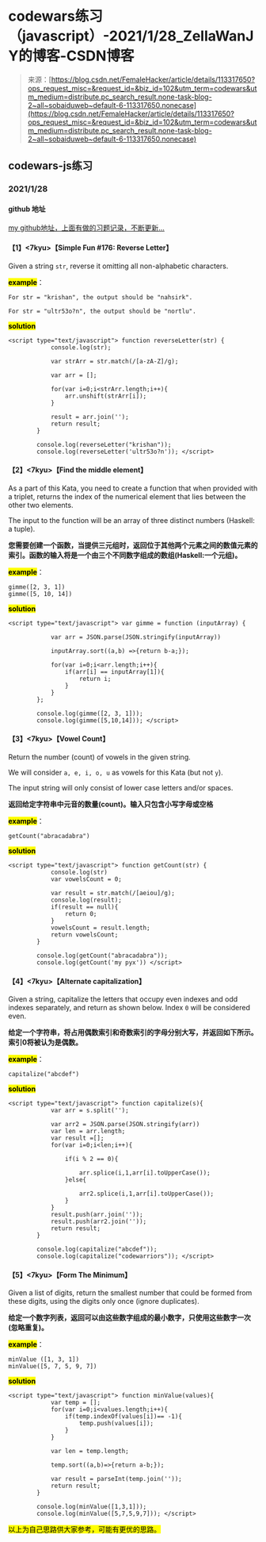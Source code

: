 <!--yml
category: codewars
date: 2022-08-13 11:49:51
-->

# codewars练习（javascript）-2021/1/28_ZellaWanJY的博客-CSDN博客

> 来源：[https://blog.csdn.net/FemaleHacker/article/details/113317650?ops_request_misc=&request_id=&biz_id=102&utm_term=codewars&utm_medium=distribute.pc_search_result.none-task-blog-2~all~sobaiduweb~default-6-113317650.nonecase](https://blog.csdn.net/FemaleHacker/article/details/113317650?ops_request_misc=&request_id=&biz_id=102&utm_term=codewars&utm_medium=distribute.pc_search_result.none-task-blog-2~all~sobaiduweb~default-6-113317650.nonecase)

## codewars-js练习

### 2021/1/28

#### github 地址

[my github地址，上面有做的习题记录，不断更新…](https://github.com/Mszmy/Codewars/)

#### 【1】<7kyu>【Simple Fun #176: Reverse Letter】

Given a string `str`, reverse it omitting all non-alphabetic characters.

**<mark>example</mark>**：

```
For str = "krishan", the output should be "nahsirk".

For str = "ultr53o?n", the output should be "nortlu". 
```

<mark>**solution**</mark>

```
<script type="text/javascript"> function reverseLetter(str) {
 			console.log(str);

 			var strArr = str.match(/[a-zA-Z]/g);

 			var arr = [];

 			for(var i=0;i<strArr.length;i++){
 				arr.unshift(strArr[i]);
 			}

 			result = arr.join('');
 			return result;
 		}

		console.log(reverseLetter("krishan"));
		console.log(reverseLetter('ultr53o?n')); </script> 
```

#### 【2】<7kyu>【Find the middle element】

As a part of this Kata, you need to create a function that when provided with a triplet, returns the index of the numerical element that lies between the other two elements.

The input to the function will be an array of three distinct numbers (Haskell: a tuple).

**您需要创建一个函数，当提供三元组时，返回位于其他两个元素之间的数值元素的索引。函数的输入将是一个由三个不同数字组成的数组(Haskell:一个元组)。**

**<mark>example</mark>**：

```
gimme([2, 3, 1]) 
gimme([5, 10, 14]) 
```

<mark>**solution**</mark>

```
<script type="text/javascript"> var gimme = function (inputArray) {

			var arr = JSON.parse(JSON.stringify(inputArray))

 			inputArray.sort((a,b) =>{return b-a;});

			for(var i=0;i<arr.length;i++){
				if(arr[i] == inputArray[1]){
					return i;
				}
			}
 		};

		console.log(gimme([2, 3, 1]));
		console.log(gimme([5,10,14])); </script> 
```

#### 【3】<7kyu>【Vowel Count】

Return the number (count) of vowels in the given string.

We will consider `a, e, i, o, u` as vowels for this Kata (but not `y`).

The input string will only consist of lower case letters and/or spaces.

**返回给定字符串中元音的数量(count)。输入只包含小写字母或空格**

**<mark>example</mark>**：

```
getCount("abracadabra") 
```

<mark>**solution**</mark>

```
<script type="text/javascript"> function getCount(str) {
 			console.log(str)
  			var vowelsCount = 0;

  			var result = str.match(/[aeiou]/g);
  			console.log(result);
  			if(result == null){
  				return 0;
  			}
  			vowelsCount = result.length;
  			return vowelsCount;
  		}

		console.log(getCount("abracadabra"));
		console.log(getCount('my pyx')) </script> 
```

#### 【4】<7kyu>【Alternate capitalization】

Given a string, capitalize the letters that occupy even indexes and odd indexes separately, and return as shown below. Index `0` will be considered even.

**给定一个字符串，将占用偶数索引和奇数索引的字母分别大写，并返回如下所示。索引0将被认为是偶数。**

**<mark>example</mark>**：

```
capitalize("abcdef") 
```

<mark>**solution**</mark>

```
<script type="text/javascript"> function capitalize(s){
 			var arr = s.split('');

 			var arr2 = JSON.parse(JSON.stringify(arr))
 			var len = arr.length;
 			var result =[];
 			for(var i=0;i<len;i++){

 				if(i % 2 == 0){

 					arr.splice(i,1,arr[i].toUpperCase());
 				}else{

 					arr2.splice(i,1,arr[i].toUpperCase());
 				}
 			}
 			result.push(arr.join(''));
 			result.push(arr2.join(''));
 			return result;
 		}

		console.log(capitalize("abcdef"));
		console.log(capitalize("codewarriors")); </script> 
```

#### 【5】<7kyu>【Form The Minimum】

Given a list of digits, return the smallest number that could be formed from these digits, using the digits only once (ignore duplicates).

**给定一个数字列表，返回可以由这些数字组成的最小数字，只使用这些数字一次(忽略重复)。**

**<mark>example</mark>**：

```
minValue ([1, 3, 1])  
minValue([5, 7, 5, 9, 7]) 
```

<mark>**solution**</mark>

```
<script type="text/javascript"> function minValue(values){
 			var temp = [];
 			for(var i=0;i<values.length;i++){
 				if(temp.indexOf(values[i])== -1){
 					temp.push(values[i]);
 				}
 			}

 			var len = temp.length;

 			temp.sort((a,b)=>{return a-b;});

 			var result = parseInt(temp.join(''));
 			return result;
 		}

		console.log(minValue([1,3,1]));
		console.log(minValue([5,7,5,9,7])); </script> 
```

<mark>以上为自己思路供大家参考，可能有更优的思路。</mark>